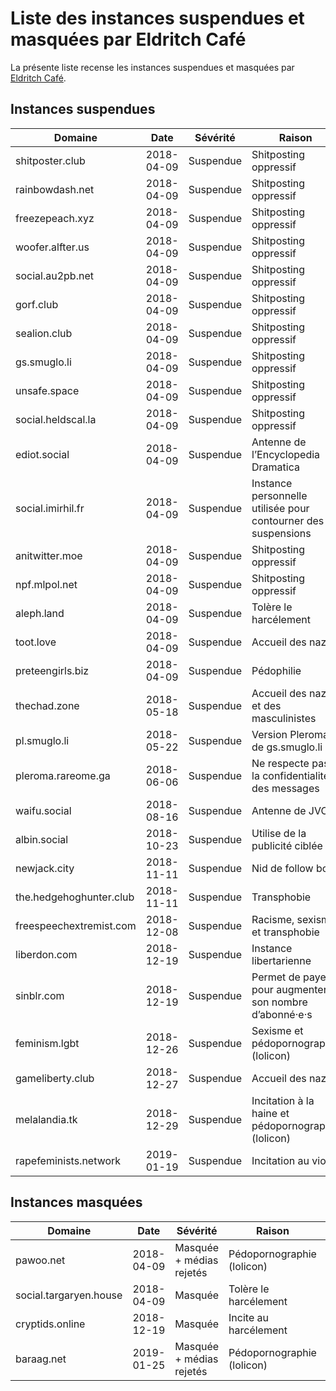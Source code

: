 # Liste des instances suspendues et masquées par Eldritch Café
La présente liste recense les instances suspendues et masquées par [Eldritch Café](https://eldritch.cafe/).

## Instances suspendues

| Domaine                 | Date       | Sévérité  | Raison                                                        | Plus d’informations                                |
| ----------------------- | ---------- | --------- | ------------------------------------------------------------- | -------------------------------------------------- |
| shitposter.club         | 2018-04-09 | Suspendue | Shitposting oppressif                                         | https://github.com/nolanlawson/blocked-on-mastodon |
| rainbowdash.net         | 2018-04-09 | Suspendue | Shitposting oppressif                                         | https://github.com/nolanlawson/blocked-on-mastodon |
| freezepeach.xyz         | 2018-04-09 | Suspendue | Shitposting oppressif                                         | https://github.com/nolanlawson/blocked-on-mastodon |
| woofer.alfter.us        | 2018-04-09 | Suspendue | Shitposting oppressif                                         | https://github.com/nolanlawson/blocked-on-mastodon |
| social.au2pb.net        | 2018-04-09 | Suspendue | Shitposting oppressif                                         | https://github.com/nolanlawson/blocked-on-mastodon |
| gorf.club               | 2018-04-09 | Suspendue | Shitposting oppressif                                         | https://github.com/nolanlawson/blocked-on-mastodon |
| sealion.club            | 2018-04-09 | Suspendue | Shitposting oppressif                                         | https://github.com/nolanlawson/blocked-on-mastodon |
| gs.smuglo.li            | 2018-04-09 | Suspendue | Shitposting oppressif                                         | https://github.com/nolanlawson/blocked-on-mastodon |
| unsafe.space            | 2018-04-09 | Suspendue | Shitposting oppressif                                         | https://github.com/nolanlawson/blocked-on-mastodon |
| social.heldscal.la      | 2018-04-09 | Suspendue | Shitposting oppressif                                         | https://github.com/nolanlawson/blocked-on-mastodon |
| ediot.social            | 2018-04-09 | Suspendue | Antenne de l’Encyclopedia Dramatica                           |                                                    |
| social.imirhil.fr       | 2018-04-09 | Suspendue | Instance personnelle utilisée pour contourner des suspensions |                                                    |
| anitwitter.moe          | 2018-04-09 | Suspendue | Shitposting oppressif                                         | https://anitwitter.moe/about/more                  |
| npf.mlpol.net           | 2018-04-09 | Suspendue | Shitposting oppressif                                         |                                                    |
| aleph.land              | 2018-04-09 | Suspendue | Tolère le harcélement                                         |                                                    |
| toot.love               | 2018-04-09 | Suspendue | Accueil des nazis                                             | https://ltch.fr/@Alda/98997706007765153            |
| preteengirls.biz        | 2018-04-09 | Suspendue | Pédophilie                                                    |                                                    |
| thechad.zone            | 2018-05-18 | Suspendue | Accueil des nazis et des masculinistes                        | https://eldritch.cafe/@Barmaid/100049722033511321  |
| pl.smuglo.li            | 2018-05-22 | Suspendue | Version Pleroma de gs.smuglo.li                               | https://eldritch.cafe/@Barmaid/100074692144857409  |
| pleroma.rareome.ga      | 2018-06-06 | Suspendue | Ne respecte pas la confidentialité des messages               | https://eldritch.cafe/@Barmaid/100160320770382788  |
| waifu.social            | 2018-08-16 | Suspendue | Antenne de JVC                                                | https://eldritch.cafe/@Barmaid/100561860716459031  |
| albin.social            | 2018-10-23 | Suspendue | Utilise de la publicité ciblée                                | https://eldritch.cafe/@Barmaid/100946850501504142  |
| newjack.city            | 2018-11-11 | Suspendue | Nid de follow bots                                            | https://eldritch.cafe/@Barmaid/101054370921837295  |
| the.hedgehoghunter.club | 2018-11-11 | Suspendue | Transphobie                                                   | https://eldritch.cafe/@Barmaid/101054513661104346  |
| freespeechextremist.com | 2018-12-08 | Suspendue | Racisme, sexisme et transphobie                               | https://eldritch.cafe/@Barmaid/101205707262885691  |
| liberdon.com            | 2018-12-19 | Suspendue | Instance libertarienne                                        | https://eldritch.cafe/@Barmaid/101269306630768746  |
| sinblr.com              | 2018-12-19 | Suspendue | Permet de payer pour augmenter son nombre d’abonné·e·s        | https://eldritch.cafe/@Barmaid/101269306630768746  |
| feminism.lgbt           | 2018-12-26 | Suspendue | Sexisme et pédopornographie (lolicon)                         | https://eldritch.cafe/@Barmaid/101308712204974532  |
| gameliberty.club        | 2018-12-27 | Suspendue | Accueil des nazis                                             | https://eldritch.cafe/@Barmaid/101313123131827136  |
| melalandia.tk           | 2018-12-29 | Suspendue | Incitation à la haine et pédopornographie (lolicon)           | https://eldritch.cafe/@Barmaid/101325918467427039  |
| rapefeminists.network   | 2019-01-19 | Suspendue | Incitation au viol                                            | https://eldritch.cafe/@Barmaid/101445095780272860  |

## Instances masquées

| Domaine                | Date       | Sévérité                 | Raison                     | Plus d’informations                               |
| ---------------------- | ---------- | ------------------------ | -------------------------- | ------------------------------------------------- |
| pawoo.net              | 2018-04-09 | Masquée + médias rejetés | Pédopornographie (lolicon) |                                                   |
| social.targaryen.house | 2018-04-09 | Masquée                  | Tolère le harcélement      |                                                   |
| cryptids.online        | 2018-12-19 | Masquée                  | Incite au harcélement      | https://eldritch.cafe/@Barmaid/101269432833100493 |
| baraag.net             | 2019-01-25 | Masquée + médias rejetés | Pédopornographie (lolicon) | https://eldritch.cafe/@Barmaid/101480005678089982 |
